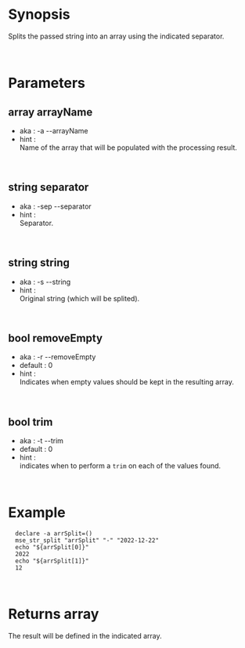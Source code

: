 # Synopsis

Splits the passed string into an array using the indicated separator.



&nbsp;

# Parameters

## array arrayName

- aka       : -a --arrayName
- hint      :  
  Name of the array that will be populated with the processing result.
    

&nbsp;


## string separator

- aka       : -sep --separator
- hint      :  
  Separator.

&nbsp;


## string string

- aka       : -s --string
- hint      :  
  Original string (which will be splited).

&nbsp;


## bool removeEmpty

- aka       : -r --removeEmpty
- default   : 0
- hint      :  
  Indicates when empty values should be kept in the resulting array.

&nbsp;


## bool trim

- aka       : -t --trim
- default   : 0
- hint      :  
  indicates when to perform a `trim` on each of the values found.

&nbsp;



# Example

``` shell
  declare -a arrSplit=()
  mse_str_split "arrSplit" "-" "2022-12-22"
  echo "${arrSplit[0]}"
  2022
  echo "${arrSplit[1]}"
  12
```


&nbsp;

# Returns array

The result will be defined in the indicated array.
